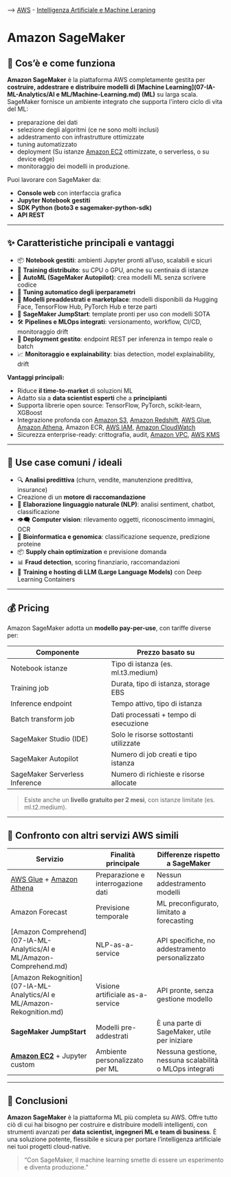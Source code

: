 --> [AWS](00-Intro/AWS.md)  -  [Intelligenza Artificiale e Machine Leraning](07-IA-ML-Analytics/Intelligenza-artificiale-Machine-Learning-e-Analytics.md)
# Amazon SageMaker

## 🧠 Cos’è e come funziona

**Amazon SageMaker** è la piattaforma AWS completamente gestita per **costruire, addestrare e distribuire modelli di [Machine Learning](07-IA-ML-Analytics/AI e ML/Machine-Learning.md) (ML)** su larga scala. 
SageMaker fornisce un ambiente integrato che supporta l'intero ciclo di vita del ML: 
- preparazione dei dati
- selezione degli algoritmi (ce ne sono molti inclusi)
- addestramento con infrastrutture ottimizzate
- tuning automatizzato
- deployment (Su istanze [Amazon EC2](01-Compute-options/Amazon-EC2.md) ottimizzate, o serverless, o su device edge)
- monitoraggio dei modelli in produzione.

Puoi lavorare con SageMaker da:
- **Console web** con interfaccia grafica
- **Jupyter Notebook gestiti**
- **SDK Python (boto3 e sagemaker-python-sdk)**
- **API REST**

---

## ✨ Caratteristiche principali e vantaggi

- 📦 **Notebook gestiti**: ambienti Jupyter pronti all’uso, scalabili e sicuri
- 🚀 **Training distribuito**: su CPU o GPU, anche su centinaia di istanze
- 🧪 **AutoML (SageMaker Autopilot)**: crea modelli ML senza scrivere codice
- 🎯 **Tuning automatico degli iperparametri**
- 🧱 **Modelli preaddestrati e marketplace**: modelli disponibili da Hugging Face, TensorFlow Hub, PyTorch Hub e terze parti
- 🧬 **SageMaker JumpStart**: template pronti per uso con modelli SOTA
- 🛠️ **Pipelines e MLOps integrati**: versionamento, workflow, CI/CD, monitoraggio drift
- 🔁 **Deployment gestito**: endpoint REST per inferenza in tempo reale o batch
- 📈 **Monitoraggio e explainability**: bias detection, model explainability, drift

**Vantaggi principali:**
- Riduce **il time-to-market** di soluzioni ML
- Adatto sia a **data scientist esperti** che a **principianti**
- Supporta librerie open source: TensorFlow, PyTorch, scikit-learn, XGBoost
- Integrazione profonda con [Amazon S3](02-Storage-services/Amazon-S3.md), [Amazon Redshift](07-IA-ML-Analytics/Analytics/Amazon-Redshift-e-Redshift-Serverless.md), [AWS Glue](07-IA-ML-Analytics/Analytics/AWS-Glue.md), [Amazon Athena](07-IA-ML-Analytics/Analytics/Amazon-Athena.md), Amazon ECR, [AWS IAM](09-Sicurezza-Compliance-Governance/Sicurezza/AWS-IAM.md), [Amazon CloudWatch](08-Auditing-Monitoring-Logging/Amazon-CloudWatch.md)
- Sicurezza enterprise-ready: crittografia, audit, [Amazon VPC](03-CDN-e-Networking/Amazon-VPC.md), [AWS KMS](09-Sicurezza-Compliance-Governance/Sicurezza/AWS-KMS.md)

---

## 🚀 Use case comuni / ideali

- 🔍 **Analisi predittiva** (churn, vendite, manutenzione predittiva, insurance)
- Creazione di un **motore di raccomandazione**
- 🧾 **Elaborazione linguaggio naturale (NLP)**: analisi sentiment, chatbot, classificazione
- 👁️‍🗨️ **Computer vision**: rilevamento oggetti, riconoscimento immagini, OCR
- 🧪 **Bioinformatica e genomica**: classificazione sequenze, predizione proteine
- 📦 **Supply chain optimization** e previsione domanda
- 📊 **Fraud detection**, scoring finanziario, raccomandazioni
- 🧠 **Training e hosting di LLM (Large Language Models)** con Deep Learning Containers

---

## 💰 Pricing

Amazon SageMaker adotta un **modello pay-per-use**, con tariffe diverse per:

| Componente                        | Prezzo basato su                       |
|----------------------------------|----------------------------------------|
| Notebook istanze                 | Tipo di istanza (es. ml.t3.medium)     |
| Training job                     | Durata, tipo di istanza, storage EBS   |
| Inference endpoint               | Tempo attivo, tipo di istanza          |
| Batch transform job              | Dati processati + tempo di esecuzione  |
| SageMaker Studio (IDE)           | Solo le risorse sottostanti utilizzate |
| SageMaker Autopilot              | Numero di job creati e tipo istanza    |
| SageMaker Serverless Inference   | Numero di richieste e risorse allocate |

> Esiste anche un **livello gratuito per 2 mesi**, con istanze limitate (es. ml.t2.medium).

---

## 🔄 Confronto con altri servizi AWS simili

| Servizio                                | Finalità principale                     | Differenze rispetto a SageMaker                           |
|-----------------------------------------|------------------------------------------|------------------------------------------------------------|
| [AWS Glue](07-IA-ML-Analytics/Analytics/AWS-Glue.md) + [Amazon Athena](07-IA-ML-Analytics/Analytics/Amazon-Athena.md) | Preparazione e interrogazione dati       | Nessun addestramento modelli                              |
| Amazon Forecast   | Previsione temporale                     | ML preconfigurato, limitato a forecasting                  |
| [Amazon Comprehend](07-IA-ML-Analytics/AI e ML/Amazon-Comprehend.md) | NLP-as-a-service                         | API specifiche, no addestramento personalizzato            |
| [Amazon Rekognition](07-IA-ML-Analytics/AI e ML/Amazon-Rekognition.md) | Visione artificiale as-a-service         | API pronte, senza gestione modello                         |
| **SageMaker JumpStart**                 | Modelli pre-addestrati                   | È una parte di SageMaker, utile per iniziare               |
| **[Amazon EC2](01-Compute-options/Amazon-EC2.md)** + Jupyter custom         | Ambiente personalizzato per ML           | Nessuna gestione, nessuna scalabilità o MLOps integrati    |

---

## 📌 Conclusioni

**Amazon SageMaker** è la piattaforma ML più completa su AWS. Offre tutto ciò di cui hai bisogno per costruire e distribuire modelli intelligenti, con strumenti avanzati per **data scientist, ingegneri ML e team di business**. È una soluzione potente, flessibile e sicura per portare l’intelligenza artificiale nei tuoi progetti cloud-native.

> “Con SageMaker, il machine learning smette di essere un esperimento e diventa produzione.”

